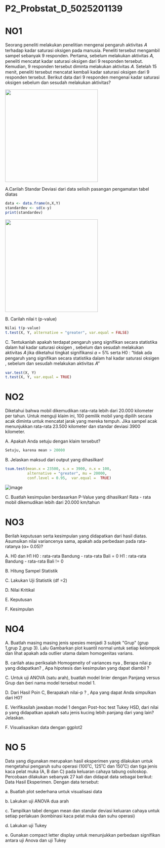 # P2_Probstat_D_5025201139
# NO1
Seorang peneliti melakukan penelitian mengenai pengaruh aktivitas 𝐴 terhadap kadar saturasi oksigen pada manusia. Peneliti tersebut mengambil sampel sebanyak 9 responden. Pertama, sebelum melakukan aktivitas 𝐴, peneliti mencatat kadar saturasi oksigen dari 9 responden tersebut. Kemudian, 9 responden tersebut diminta melakukan aktivitas 𝐴. Setelah 15 menit, peneliti tersebut mencatat kembali kadar saturasi oksigen dari 9 responden tersebut. Berikut data dari 9 responden mengenai kadar saturasi oksigen sebelum dan sesudah melakukan aktivitas?

<img src= https://user-images.githubusercontent.com/74358409/170874495-dce7b56d-bfe2-4507-b6e7-c946d9aa02e7.png width="300">


A.Carilah Standar Deviasi dari data selisih pasangan pengamatan tabel diatas
```R 
data <- data.frame(n,X,Y)
standardev <- sd(x-y)
print(standardev)
```

<img src= https://user-images.githubusercontent.com/74358409/170875750-b03c9f6d-88ee-4c06-8a80-e3239504ccf7.png width="300" >

B. Carilah nilai t (p-value)
```R 
Nilai t(p-value)
t.test(X, Y, alternative = "greater", var.equal = FALSE)
```

C. Tentukanlah apakah terdapat pengaruh yang signifikan secara statistika dalam hal kadar saturasi oksigen , sebelum dan sesudah melakukan aktivitas 𝐴 jika diketahui tingkat signifikansi 𝛼 = 5% serta H0 : “tidak ada pengaruh yang signifikan secara statistika dalam hal kadar saturasi oksigen , sebelum dan sesudah melakukan aktivitas 𝐴”

```R
var.test(X, Y)
t.test(X, Y, var.equal = TRUE)
```
# NO2
Diketahui bahwa mobil dikemudikan rata-rata lebih dari 20.000 kilometer per tahun. Untuk menguji klaim ini, 100 pemilik mobil yang dipilih secara acak diminta untuk mencatat jarak yang mereka tempuh. Jika sampel acak menunjukkan rata-rata 23.500 kilometer dan standar deviasi 3900 kilometer.

A. Apakah Anda setuju dengan klaim tersebut?
```R
Setuju, karena mean > 20000
```

B. Jelaskan maksud dari output yang dihasilkan!
```R
tsum.test(mean.x = 23500, s.x = 3900, n.x = 100,
          alternative = "greater", mu = 20000,
          conf.level = 0.95,  var.equal =  TRUE)
```
![image](https://user-images.githubusercontent.com/74358409/174033128-68377f30-d47f-4584-baf8-990b9a32a60e.png)

C. Buatlah kesimpulan berdasarkan P-Value yang dihasilkan!
Rata - rata mobil dikemudikan lebih dari 20.000 km/tahun

# NO3
Berilah keputusan serta kesimpulan yang didapatkan dari hasil diatas. Asumsikan nilai variancenya sama, apakah ada perbedaan pada rata-ratanya (α= 0.05)?

A. H0 dan H1
H0 : rata-rata Bandung - rata-rata Bali = 0
H1 : rata-rata Bandung - rata-rata Bali != 0

B. Hitung Sampel Statistik


C. Lakukan Uji Statistik (df =2)

D. Nilai Kritikal

E. Keputusan

F. Kesimpulan

# NO4
A. Buatlah masing masing jenis spesies menjadi 3 subjek "Grup" (grup 1,grup 2,grup 3). Lalu Gambarkan plot kuantil normal untuk setiap kelompok dan lihat apakah ada outlier utama dalam homogenitas varians.


B. carilah atau periksalah Homogeneity of variances nya , Berapa nilai p yang didapatkan? , Apa hipotesis dan kesimpulan yang dapat diambil ?


C. Untuk uji ANOVA (satu arah), buatlah model linier dengan Panjang versus Grup dan beri nama model tersebut model 1.


D. Dari Hasil Poin C, Berapakah nilai-p ? , Apa yang dapat Anda simpulkan dari H0?


E. Verifikasilah jawaban model 1 dengan Post-hoc test Tukey HSD, dari nilai p yang didapatkan apakah satu jenis kucing lebih panjang dari yang lain? Jelaskan.


F. Visualisasikan data dengan ggplot2

# NO 5
Data yang digunakan merupakan hasil eksperimen yang dilakukan untuk mengetahui pengaruh suhu operasi (100˚C, 125˚C dan 150˚C) dan tiga jenis kaca pelat muka (A, B dan C) pada keluaran cahaya tabung osiloskop. Percobaan dilakukan sebanyak 27 kali dan didapat data sebagai berikut: Data Hasil Eksperimen. Dengan data tersebut:

a. Buatlah plot sederhana untuk visualisasi data


b. Lakukan uji ANOVA dua arah


c. Tampilkan tabel dengan mean dan standar deviasi keluaran cahaya untuk setiap perlakuan (kombinasi kaca pelat muka dan suhu operasi)


d. Lakukan uji Tukey


e. Gunakan compact letter display untuk menunjukkan perbedaan signifikan antara uji Anova dan uji Tukey

